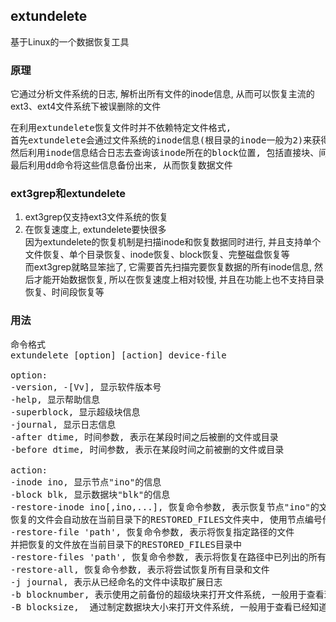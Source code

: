 ## extundelete
基于Linux的一个数据恢复工具<br/>

### 原理
它通过分析文件系统的日志, 解析出所有文件的inode信息, 从而可以恢复主流的ext3、ext4文件系统下被误删除的文件<br/>
<pre>
在利用extundelete恢复文件时并不依赖特定文件格式, 
首先extundelete会通过文件系统的inode信息(根目录的inode一般为2)来获得当前文件系统下所有文件的信息, 包括存在的和已经删除的文件, 这些信息包括文件名和inode
然后利用inode信息结合日志去查询该inode所在的block位置, 包括直接块、间接块等信息
最后利用dd命令将这些信息备份出来, 从而恢复数据文件
</pre>

### ext3grep和extundelete
1. ext3grep仅支持ext3文件系统的恢复
2. 在恢复速度上, extundelete要快很多<br/>
因为extundelete的恢复机制是扫描inode和恢复数据同时进行, 并且支持单个文件恢复、单个目录恢复、inode恢复、block恢复、完整磁盘恢复等<br/>
而ext3grep就略显笨拙了, 它需要首先扫描完要恢复数据的所有inode信息, 然后才能开始数据恢复, 所以在恢复速度上相对较慢, 并且在功能上也不支持目录恢复、时间段恢复等

### 用法
<pre>
命令格式
extundelete [option] [action] device-file

option:
-version, -[Vv], 显示软件版本号
-help, 显示帮助信息
-superblock, 显示超级块信息
-journal, 显示日志信息
-after dtime, 时间参数, 表示在某段时间之后被删的文件或目录
-before dtime, 时间参数, 表示在某段时间之前被删的文件或目录

action:
-inode ino, 显示节点"ino"的信息
-block blk, 显示数据块"blk"的信息
-restore-inode ino[,ino,...], 恢复命令参数, 表示恢复节点"ino"的文件
恢复的文件会自动放在当前目录下的RESTORED_FILES文件夹中, 使用节点编号作为扩展名
-restore-file 'path', 恢复命令参数, 表示将恢复指定路径的文件
并把恢复的文件放在当前目录下的RESTORED_FILES目录中
-restore-files 'path', 恢复命令参数, 表示将恢复在路径中已列出的所有文件
-restore-all, 恢复命令参数, 表示将尝试恢复所有目录和文件
-j journal, 表示从已经命名的文件中读取扩展日志
-b blocknumber, 表示使用之前备份的超级块来打开文件系统, 一般用于查看现有超级块是不是当前所要的文件
-B blocksize,  通过制定数据块大小来打开文件系统, 一般用于查看已经知道大小的文件
</pre>
